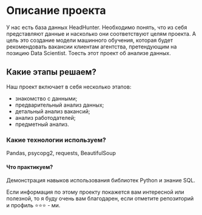 # Описание проекта
У нас есть база данных HeadHunter. Необходимо понять, что из себя представляют данные и насколько они соответствуют целям проекта.
А цель это создание модели машинного обучения, которая будет рекомендовать вакансии клиентам агентства, претендующим на позицию Data Scientist. Тоесть этот проект об анализе данных.

## Какие этапы решаем?
Наш проект включает в себя несколько этапов:

* знакомство с данными;
* предварительный анализ данных;
* детальный анализ вакансий;
* анализ работодателей;
* предметный анализ.

### Какие технологии используем?
Pandas, psycopg2, requests, BeautifulSoup

#### Что практикуем?
Демонстрация навыков использования библиотек Python и знание SQL.

Если информация по этому проекту покажется вам интересной или полезной, то я буду очень вам благодарен, если отметите репозиторий и профиль ⭐️⭐️⭐️ - ми.